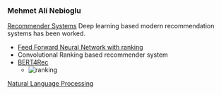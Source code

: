 
### Mehmet Ali Nebioglu


[Recommender Systems](https://github.com/malinphy/recommender_sys)
Deep learning based modern recommendation systems has been worked. 
- [Feed Forward Neural Network with ranking](https://github.com/malinphy/recommender_sys/tree/main/YouTube/anime_dataset/dataprocess)
- Convolutional Ranking based recommender system
- [BERT4Rec](https://github.com/malinphy/recommender_sys/tree/main/BERT4Rec)
  - ![ranking](https://user-images.githubusercontent.com/55249305/167198809-d8d3ab5f-f414-4993-8911-c8624c7fae3e.png)


[Natural Language Processing](https://github.com/malinphy/Embedding_calls)
